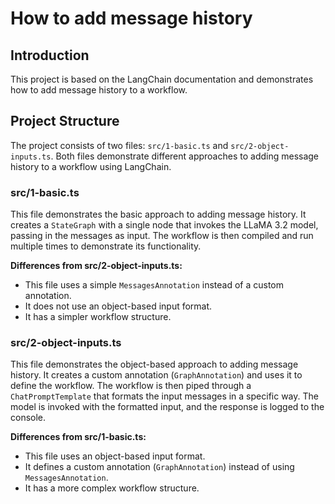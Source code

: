 # How to add message history

## Introduction

This project is based on the LangChain documentation and demonstrates how to add message history to a workflow.

## Project Structure

The project consists of two files: `src/1-basic.ts` and `src/2-object-inputs.ts`. Both files demonstrate different approaches to adding message history to a
workflow using LangChain.

### src/1-basic.ts

This file demonstrates the basic approach to adding message history. It creates a `StateGraph` with a single node that invokes the LLaMA 3.2 model, passing in the
messages as input. The workflow is then compiled and run multiple times to demonstrate its functionality.

**Differences from src/2-object-inputs.ts:**

- This file uses a simple `MessagesAnnotation` instead of a custom annotation.
- It does not use an object-based input format.
- It has a simpler workflow structure.

### src/2-object-inputs.ts

This file demonstrates the object-based approach to adding message history. It creates a custom annotation (`GraphAnnotation`) and uses it to define the workflow.
The workflow is then piped through a `ChatPromptTemplate` that formats the input messages in a specific way. The model is invoked with the formatted input, and the
response is logged to the console.

**Differences from src/1-basic.ts:**

- This file uses an object-based input format.
- It defines a custom annotation (`GraphAnnotation`) instead of using `MessagesAnnotation`.
- It has a more complex workflow structure.

